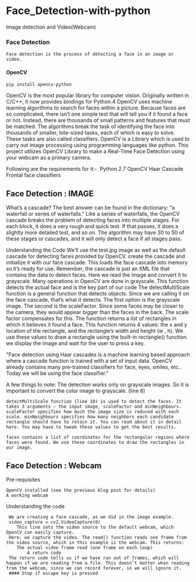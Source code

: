 # Face_Detection-with-python
Image detection and Video(Webcam)

### Face Detection
	Face detection is the process of detecting a face in an image or video.

#### OpenCV
	pip install opencv-python
   OpenCV is the most popular library for computer vision. Originally written in C/C++, it now provides bindings for Python.4
   OpenCV uses machine learning algorithms to search for faces within a picture. Because faces are so complicated, there isn’t one simple test that will tell you if it found a face or not. Instead, there are thousands of small patterns and features that must be matched. The algorithms break the task of identifying the face into thousands of smaller, bite-sized tasks, each of which is easy to solve. These tasks are also called classifiers.
   OpenCV is a Library which is used to carry out image processing using programming languages like python. This project utilizes OpenCV Library to make a Real-Time Face Detection using your webcam as a primary camera.

Following are the requirements for it:- 
    Python 2.7
    OpenCV
    Haar Cascade Frontal face classifiers


## Face Detection : IMAGE

What’s a cascade?
     The best answer can be found in the dictionary: “a waterfall or series of waterfalls.”
 Like a series of waterfalls, the OpenCV cascade breaks the problem of detecting faces into multiple stages. For each block, it does a very rough and quick test. If that passes, it does a slightly more detailed test, and so on. The algorithm may have 30 to 50 of these stages or cascades, and it will only detect a face if all stages pass. 


Understanding the Code
	We’ll use the test.jpg image as well as the default cascade for detecting faces provided by OpenCV.	
	create the cascade and initialize it with our face cascade. This loads the face cascade into memory so it’s ready for use. Remember, the cascade is just an XML file that contains the data to detect faces.
	Here we read the image and convert it to grayscale. Many operations in OpenCV are done in grayscale.
	This function detects the actual face and is the key part of our code
		The detectMultiScale function is a general function that detects objects. Since we are calling it on the face cascade, that’s what it detects. 
		The first option is the grayscale image.
		The second is the scaleFactor. Since some faces may be closer to the camera, they would appear bigger than the faces in the back. The scale factor compensates for this.
	The function returns a list of rectangles in which it believes it found a face. 
	This function returns 4 values: the x and y location of the rectangle, and the rectangle’s width and height (w , h).
		We use these values to draw a rectangle using the built-in rectangle() function.
	we display the image and wait for the user to press a key.

"Face detection using Haar cascades is a machine learning based approach where a cascade function is trained with a set of input data. OpenCV already contains many pre-trained classifiers for face, eyes, smiles, etc.. Today we will be using the face classifier."


A few things to note:
	The detection works only on grayscale images. So it is important to convert the color image to grayscale. (line 8)
    
	detectMultiScale function (line 10) is used to detect the faces. It takes 3 arguments — the input image, scaleFactor and minNeighbours. scaleFactor specifies how much the image size is reduced with each scale. minNeighbours specifies how many neighbors each candidate rectangle should have to retain it. You can read about it in detail here. You may have to tweak these values to get the best results.
    
	faces contains a list of coordinates for the rectangular regions where faces were found. We use these coordinates to draw the rectangles in our image.



## Face Detection : Webcam


Pre-requisites

    OpenCV installed (see the previous blog post for details)
    A working webcam

Understanding the code

	 We are creating a face cascade, as we did in the image example.
	 video_capture = cv2.VideoCapture(0)
		This line sets the video source to the default webcam, which OpenCV can easily capture.	
	 Here, we capture the video. The read() function reads one frame from the video source, which in this example is the webcam. This returns:
		The actual video frame read (one frame on each loop)
    		A return code
	 The return code tells us if we have run out of frames, which will happen if we are reading from a file. This doesn’t matter when reading from the webcam, since we can record forever, so we will ignore it.
	 #### Stop if escape key is pressed
